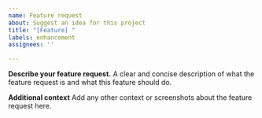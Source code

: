 ```yaml
---
name: Feature request
about: Suggest an idea for this project
title: "[Feature] "
labels: enhancement
assignees: ''

---
```


**Describe your feature request.**
A clear and concise description of what the feature request is and what this feature should do.

**Additional context**
Add any other context or screenshots about the feature request here.
